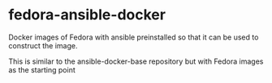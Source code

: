 fedora-ansible-docker
=====================

Docker images of Fedora with ansible preinstalled so that it can be used to
construct the image.

This is similar to the ansible-docker-base repository but with Fedora images as
the starting point
